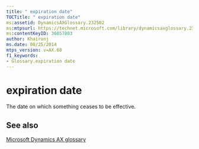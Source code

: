 ```yaml
---
title: " expiration date"
TOCTitle: " expiration date"
ms:assetid: DynamicsAXGlossary.232502
ms:mtpsurl: https://technet.microsoft.com/library/dynamicsaxglossary.232502(v=AX.60)
ms:contentKeyID: 36057803
author: Khairunj
ms.date: 08/25/2014
mtps_version: v=AX.60
f1_keywords:
- Glossary.expiration date
---
```


# expiration date

The date on which something ceases to be effective.

## See also

[Microsoft Dynamics AX glossary](glossary/microsoft-dynamics-ax-glossary.md)

  


